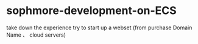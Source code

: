 # sophmore-development-on-ECS
take down the experience try to start up a webset (from purchase Domain Name 、 cloud servers) 
